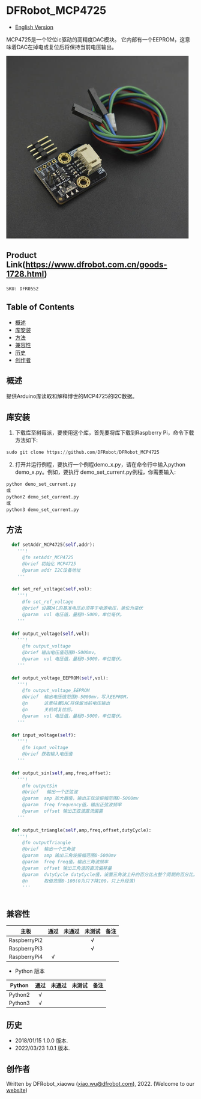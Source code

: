 # DFRobot_MCP4725

* [English Version](./README.md)

MCP4725是一个12位ic驱动的高精度DAC模块。 它内部有一个EEPROM，这意味着DAC在掉电或复位后将保持当前电压输出。  


![产品效果图](../../resources/images/DFR0552.png) 

## Product Link(https://www.dfrobot.com.cn/goods-1728.html)
    SKU: DFR0552 

## Table of Contents
  - [概述](#概述)
  - [库安装](#库安装)
  - [方法](#方法)
  - [兼容性](#兼容性)
  - [历史](#历史)
  - [创作者](#创作者)

## 概述

提供Arduino库读取和解释博世的MCP4725的I2C数据。  

## 库安装
1. 下载库至树莓派，要使用这个库，首先要将库下载到Raspberry Pi，命令下载方法如下:<br>
```python
sudo git clone https://github.com/DFRobot/DFRobot_MCP4725
```
2. 打开并运行例程，要执行一个例程demo_x.py，请在命令行中输入python demo_x.py。例如，要执行 demo_set_current.py例程，你需要输入:<br>

```python
python demo_set_current.py 
或 
python2 demo_set_current.py 
或 
python3 demo_set_current.py
```

## 方法

```python
  def setAddr_MCP4725(self,addr):
    '''!
      @fn setAddr_MCP4725
      @brief 初始化 MCP4725
      @param addr I2C设备地址
    '''
    
  def set_ref_voltage(self,vol):
    '''!
      @fn set_ref_voltage
      @brief 设置DAC的基准电压必须等于电源电压，单位为毫伏  
      @param  vol 电压值，量程0-5000，单位毫伏。
    '''
      
  def output_voltage(self,vol):
    '''!
      @fn output_voltage
      @brief 输出电压值范围0-5000mv。
      @param  vol 电压值，量程0-5000，单位毫伏。
    '''

  def output_voltage_EEPROM(self,vol):
    '''!
      @fn output_voltage_EEPROM
      @brief  输出电压值范围0-5000mv，写入EEPROM，  
      @n      这意味着DAC将保留当前电压输出  
      @n      关机或复位后。
      @param  vol 电压值，量程0-5000，单位毫伏。
    '''
      
  def input_voltage(self):
    '''!
      @fn input_voltage
      @brief 获取输入电压值
    '''
  
  def output_sin(self,amp,freq,offset):
    '''!
      @fn outputSin
      @brief   输出一个正弦波
      @param  amp 放大器值，输出正弦波振幅范围0-5000mv 
      @param  freq frequency值，输出正弦波频率
      @param  offset 输出正弦波直流偏置 
    '''

  def output_triangle(self,amp,freq,offset,dutyCycle):
    '''!
      @fn outputTriangle
      @brief  输出一个三角波       
      @param  amp 输出三角波振幅范围0-5000mv 
      @param  freq freq值，输出三角波频率
      @param  offset 输出三角波的直流偏移量 
      @param  dutyCycle dutyCycle值，设置三角波上升的百分比占整个周期的百分比。
      @n      取值范围0-100(0为只下降100，只上升段落)  
      '''
    
```

## 兼容性

| 主板         | 通过 | 未通过 | 未测试 | 备注 |
| ------------ | :--: | :----: | :----: | :--: |
| RaspberryPi2 |      |        |   √    |      |
| RaspberryPi3 |      |        |   √    |      |
| RaspberryPi4 |  √   |        |        |      |

* Python 版本

| Python  | 通过 | 未通过 | 未测试 | 备注 |
| ------- | :--: | :----: | :----: | ---- |
| Python2 |  √   |        |        |      |
| Python3 |  √   |        |        |      |


## 历史

- 2018/01/15 1.0.0 版本.
- 2022/03/23 1.0.1 版本.

## 创作者

Written by DFRobot_xiaowu (xiao.wu@dfrobot.com), 2022. (Welcome to our [website](https://www.dfrobot.com/))





